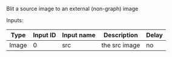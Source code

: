 Blit a source image to an external (non-graph) image


Inputs:

| Type  | Input ID | Input name | Description     | Delay |
|-------|----------|------------|-----------------|-------|
| Image | 0        | src        | the src image   | no    |
